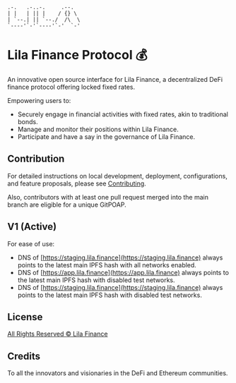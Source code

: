 ```
.-.   .-..-.     .--.  
| |   | || |    / {} \ 
| `--.| || `--./  /\  \
`----'`-'`----'`-'  `-'
```

# Lila Finance Protocol :moneybag:

An innovative open source interface for Lila Finance, a decentralized DeFi finance protocol offering locked fixed rates.

Empowering users to:

- Securely engage in financial activities with fixed rates, akin to traditional bonds.
- Manage and monitor their positions within Lila Finance.
- Participate and have a say in the governance of Lila Finance.

## Contribution

For detailed instructions on local development, deployment, configurations, and feature proposals, please see [Contributing](./CONTRIBUTING.md).

Also, contributors with at least one pull request merged into the main branch are eligible for a unique GitPOAP.

## V1 (Active)

For ease of use:

- DNS of [https://staging.lila.finance](https://staging.lila.finance) always points to the latest main IPFS hash with all networks enabled.
- DNS of [https://app.lila.finance](https://app.lila.finance) always points to the latest main IPFS hash with disabled test networks.
- DNS of [https://staging.lila.finance](https://staging.lila.finance) always points to the latest main IPFS hash with disabled test networks.

## License

[All Rights Reserved © Lila Finance](./LICENSE.md)

## Credits

To all the innovators and visionaries in the DeFi and Ethereum communities.

